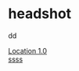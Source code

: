 headshot
========

dd


[Location 1.0](https://github.com/baibai2013/Location/blob/master/location.html)  
<a target="_blank" href="https://github.com/baibai2013/Location/blob/master/location.html">ssss</a>
